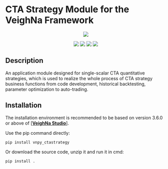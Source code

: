 # CTA Strategy Module for the VeighNa Framework

<p align="center">
  <img src ="https://vnpy.oss-cn-shanghai.aliyuncs.com/vnpy-logo.png"/>
</p>

<p align="center">
    <img src ="https://img.shields.io/badge/version-1.1.4-blueviolet.svg"/>
    <img src ="https://img.shields.io/badge/platform-windows|linux|macos-yellow.svg"/>
    <img src ="https://img.shields.io/badge/python-3.7|3.8|3.9|3.10-blue.svg" />
    <img src ="https://img.shields.io/github/license/vnpy/vnpy.svg?color=orange"/>
</p>

## Description

An application module designed for single-scalar CTA quantitative strategies, which is used to realize the whole process of CTA strategy business functions from code development, historical backtesting, parameter optimization to auto-trading.

## Installation

The installation environment is recommended to be based on version 3.6.0 or above of [[**VeighNa Studio**](https://github.com/edarchimbaud/vnpy)].

Use the pip command directly:

```bash
pip install vnpy_ctastrategy
```


Or download the source code, unzip it and run it in cmd:

```bash
pip install .
```

